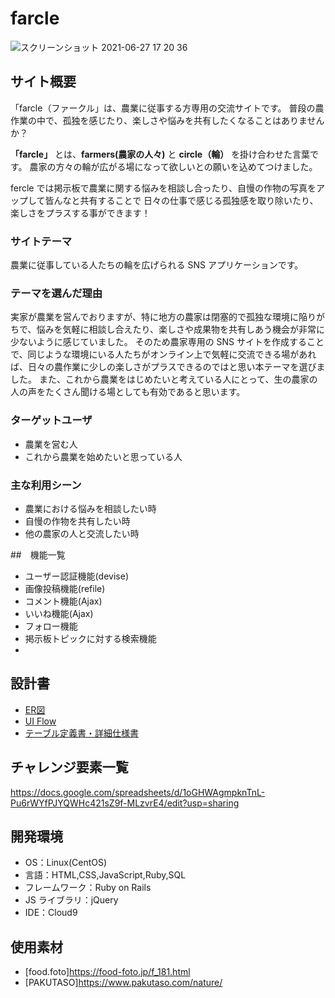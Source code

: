 # farcle
![スクリーンショット 2021-06-27 17 20 36](https://user-images.githubusercontent.com/78293400/123781353-19788e00-d90f-11eb-9b30-159ce2a33636.png)


## サイト概要

「farcle（ファークル」は、農業に従事する方専用の交流サイトです。
普段の農作業の中で、孤独を感じたり、楽しさや悩みを共有したくなることはありませんか？

**「farcle」** とは、**farmers(農家の人々)** と **circle（輪）** を掛け合わせた言葉です。
農家の方々の輪が広がる場になって欲しいとの願いを込めてつけました。

fercle では掲示板で農業に関する悩みを相談し合ったり、自慢の作物の写真をアップして皆んなと共有することで
日々の仕事で感じる孤独感を取り除いたり、楽しさをプラスする事ができます！

### サイトテーマ

農業に従事している人たちの輪を広げられる SNS アプリケーションです。

### テーマを選んだ理由

実家が農業を営んでおりますが、特に地方の農家は閉塞的で孤独な環境に陥りがちで、悩みを気軽に相談し合えたり、楽しさや成果物を共有しあう機会が非常に少ないように感じていました。
そのため農家専用の SNS サイトを作成することで、同じような環境にいる人たちがオンライン上で気軽に交流できる場があれば、日々の農作業に少しの楽しさがプラスできるのではと思い本テーマを選びました。
また、これから農業をはじめたいと考えている人にとって、生の農家の人の声をたくさん聞ける場としても有効であると思います。

### ターゲットユーザ

- 農業を営む人
- これから農業を始めたいと思っている人

### 主な利用シーン

- 農業における悩みを相談したい時
- 自慢の作物を共有したい時
- 他の農家の人と交流したい時

##　機能一覧
- ユーザー認証機能(devise)
- 画像投稿機能(refile)
- コメント機能(Ajax)
- いいね機能(Ajax)
- フォロー機能
- 掲示板トピックに対する検索機能
-

## 設計書
- [ER図](https://drive.google.com/file/d/1Pr7tPv_95CqJphTkH9gsumO9mFqO6Pg5/view?usp=sharing)
- [UI Flow](https://drive.google.com/file/d/1ioFcVDr-PH7stFisxqE_jqgv2Ozq1vQG/view?usp=sharing)
- [テーブル定義書・詳細仕様書](https://docs.google.com/spreadsheets/d/1JSUfweM_51avOJ3KkA9Q1boShJHliTi0gACKLMr44Q0/edit?usp=sharing)

## チャレンジ要素一覧

https://docs.google.com/spreadsheets/d/1oGHWAgmpknTnL-Pu6rWYfPJYQWHc421sZ9f-MLzvrE4/edit?usp=sharing

## 開発環境

- OS：Linux(CentOS)
- 言語：HTML,CSS,JavaScript,Ruby,SQL
- フレームワーク：Ruby on Rails
- JS ライブラリ：jQuery
- IDE：Cloud9

## 使用素材
- [food.foto]https://food-foto.jp/f_181.html
- [PAKUTASO]https://www.pakutaso.com/nature/
